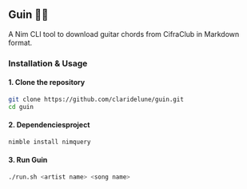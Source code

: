 ## **Guin** 🦉🎸  
A Nim CLI tool to download guitar chords from CifraClub in Markdown format.

### **Installation & Usage**
#### **1. Clone the repository**
```sh
git clone https://github.com/claridelune/guin.git
cd guin
```

#### **2. Dependenciesproject**
```sh
nimble install nimquery
```

#### **3. Run Guin**
```sh
./run.sh <artist name> <song name>
```
